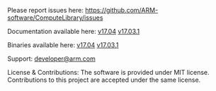 
Please report issues here: https://github.com/ARM-software/ComputeLibrary/issues

Documentation available here: [v17.04](https://arm-software.github.io/ComputeLibrary/v17.04/) [v17.03.1](https://arm-software.github.io/ComputeLibrary/v17.03.1/)

Binaries available here: [v17.04](https://github.com/ARM-software/ComputeLibrary/releases/download/v17.04/arm_compute-v17.04-bin.tar.gz) [v17.03.1](https://github.com/ARM-software/ComputeLibrary/releases/download/v17.03.1/arm_compute-v17.03.1-bin.tar.gz)

Support: developer@arm.com

License & Contributions: The software is provided under MIT license. Contributions to this project are accepted under the same license.
